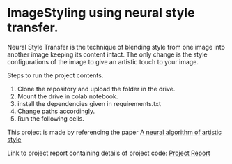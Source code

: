 # ImageStyling using neural style transfer.

Neural Style Transfer is the technique of blending style from one image into another image keeping its content intact. The only change is the style configurations of the image to give an artistic touch to your image.

Steps to run the project contents.
1. Clone the repository and upload the folder in the drive.
2. Mount the drive in colab notebook.
3. install the dependencies given in requirements.txt
4. Change paths accordingly.
5. Run the following cells.

   
This project is made by referencing the paper [A neural algorithm of artistic style](https://arxiv.org/pdf/1508.06576.pdf)

Link to project report containing details of project code: 
[Project Report](https://docs.google.com/document/d/13lbMnCN6slbuItCg69fmkAmM6-eEmJ8ZHtDnR3_lU5A/edit?usp=sharing)


